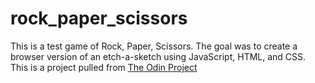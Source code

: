 # rock_paper_scissors
This is a test game of Rock, Paper, Scissors. The goal was to create a browser version of an etch-a-sketch using JavaScript, HTML, and CSS.  This is a project pulled from <a href="https://www.theodinproject.com/">The Odin Project</a>
